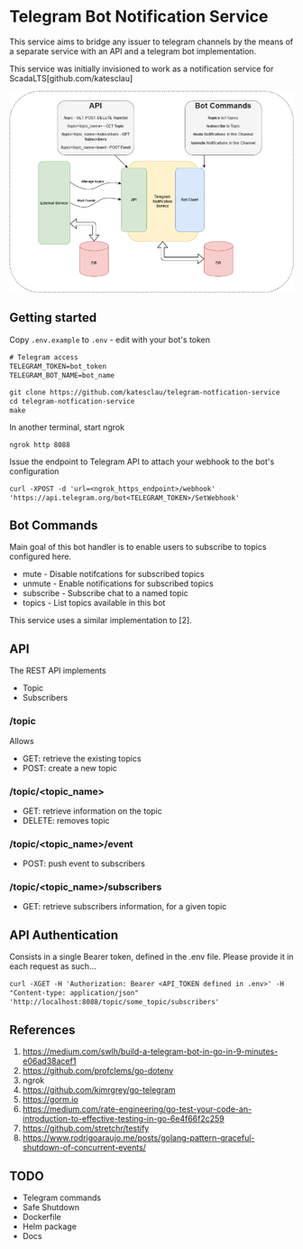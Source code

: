 # Telegram Bot Notification Service

This service aims to bridge any issuer to telegram channels by the means of a separate service with an API and a telegram bot implementation.

This service was initially invisioned to work as a notification service for ScadaLTS[github.com/katesclau]

![Architecture](/assets/Telegram_Notifier.png)

## Getting started
<!-- TODO: improve  -->
Copy `.env.example` to `.env` - edit with your bot's token
```
# Telegram access
TELEGRAM_TOKEN=bot_token
TELEGRAM_BOT_NAME=bot_name
```

```
git clone https://github.com/katesclau/telegram-notfication-service
cd telegram-notfication-service
make
```

In another terminal, start ngrok
```
ngrok http 8088
```

Issue the endpoint to Telegram API to attach your webhook to the bot's configuration
```
curl -XPOST -d 'url=<ngrok_https_endpoint>/webhook' 'https://api.telegram.org/bot<TELEGRAM_TOKEN>/SetWebhook'
```

## Bot Commands

Main goal of this bot handler is to enable users to subscribe to topics configured here.

- mute - Disable notifcations for subscribed topics
- unmute - Enable notifications for subscribed topics
- subscribe - Subscribe chat to a named topic
- topics - List topics available in this bot

This service uses a similar implementation to [2].

## API
The REST API implements
- Topic
- Subscribers 

### /topic
Allows 
- GET: retrieve the existing topics
- POST: create a new topic

### /topic/<topic_name>
- GET: retrieve information on the topic
- DELETE: removes topic

### /topic/<topic_name>/event
- POST: push event to subscribers

### /topic/<topic_name>/subscribers
- GET: retrieve subscribers information, for a given topic

## API Authentication
Consists in a single Bearer token, defined in the .env file. Please provide it in each request as such...

```
curl -XGET -H 'Authorization: Bearer <API_TOKEN defined in .env>' -H "Content-type: application/json" 'http://localhost:8088/topic/some_topic/subscribers'
```

## References
1. https://medium.com/swlh/build-a-telegram-bot-in-go-in-9-minutes-e06ad38acef1
2. https://github.com/profclems/go-dotenv
3. ngrok
4. https://github.com/kimrgrey/go-telegram
5. https://gorm.io
6. https://medium.com/rate-engineering/go-test-your-code-an-introduction-to-effective-testing-in-go-6e4f66f2c259
7. https://github.com/stretchr/testify
8. https://www.rodrigoaraujo.me/posts/golang-pattern-graceful-shutdown-of-concurrent-events/

## TODO
- Telegram commands
- Safe Shutdown
- Dockerfile
- Helm package
- Docs
